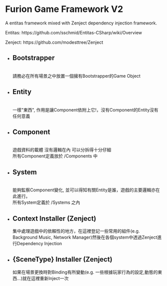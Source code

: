 <h1>Furion Game Framework V2</h1>
<p>A entitas framework mixed with Zenject dependency injection framework.</p>
<p>Entitas: https://github.com/sschmid/Entitas-CSharp/wiki/Overview</p>
<p>Zenject: https://github.com/modesttree/Zenject</p>

<ul>
<li>
	<h2>Bootstrapper</h2>
	<br />請務必在所有場景之中放置一個擁有Bootstrapper的Game Object
</li>
<li>
	<h2>Entity</h2>
	<br />一樣"東西", 作用是讓Component依附上它!，沒有Component的Entity沒有任何意義
</li>
<li>
	<h2>Component</h2>
	<br />遊戲資料的載體 沒有邏輯在內 可以分拆得十分仔細<br />所有Component定義放於 /Components 中<br />
</li>
<li>
	<h2>System</h2>
	<br />能夠監察Component變化, 並可以得知有關Entity是誰，遊戲的主要邏輯亦在此進行。<br />所有System定義於 /Systems 之內<br />
</li>
<li><h2>Context Installer (Zenject)</h2>
集中處理遊戲中的依賴性的地方，在這裡登記一些常用的組件(e.g. Background Music, Network Manager)然後在各個system中透過Zenject進行Dependency Injection
</li>
<li><h2>{SceneType} Installer (Zenject)</h2>
如果在場景更換時對Binding有所變動(e.g. 一些根據玩家行為的設定,動態的東西...)就在這裡重新Inject一次
</li>
</ul>
